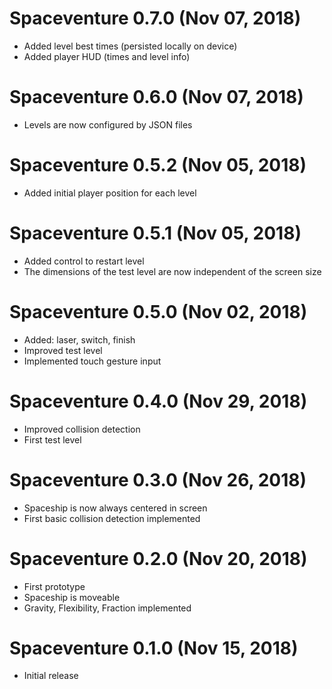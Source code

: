 # Spaceventure 0.7.0 (Nov 07, 2018)
* Added level best times (persisted locally on device)
* Added player HUD (times and level info)

# Spaceventure 0.6.0 (Nov 07, 2018)
* Levels are now configured by JSON files

# Spaceventure 0.5.2 (Nov 05, 2018)
* Added initial player position for each level

# Spaceventure 0.5.1 (Nov 05, 2018)
* Added control to restart level
* The dimensions of the test level are now independent of the screen size

# Spaceventure 0.5.0 (Nov 02, 2018)
* Added: laser, switch, finish
* Improved test level
* Implemented touch gesture input

# Spaceventure 0.4.0 (Nov 29, 2018)
* Improved collision detection
* First test level

# Spaceventure 0.3.0 (Nov 26, 2018)
* Spaceship is now always centered in screen
* First basic collision detection implemented

# Spaceventure 0.2.0 (Nov 20, 2018)
* First prototype
* Spaceship is moveable
* Gravity, Flexibility, Fraction implemented

# Spaceventure 0.1.0 (Nov 15, 2018)
* Initial release
